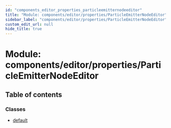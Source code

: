 ```yaml
---
id: "components_editor_properties_particleemitternodeeditor"
title: "Module: components/editor/properties/ParticleEmitterNodeEditor"
sidebar_label: "components/editor/properties/ParticleEmitterNodeEditor"
custom_edit_url: null
hide_title: true
---
```


# Module: components/editor/properties/ParticleEmitterNodeEditor

## Table of contents

### Classes

- [default](../classes/components_editor_properties_particleemitternodeeditor.default.md)
